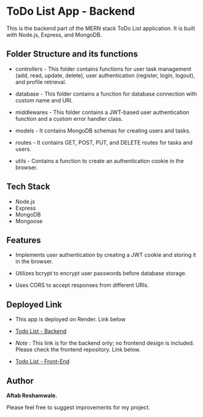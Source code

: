 # ToDo List App - Backend

This is the backend part of the MERN stack ToDo List application. It is built with Node.js, Express, and MongoDB.

## Folder Structure and its functions

* controllers - This folder contains functions for user task management (add, read, update, delete), user authentication (register, login, logout), and profile retrieval.

* database - This folder contains a function for database connection with custom name and URI.

* middlewares - This folder contains a JWT-based user authentication function and a custom error handler class.

* models - It contains MongoDB schemas for creating users and tasks.

* routes - It contains GET, POST, PUT, and DELETE routes for tasks and users.

* utils - Contains a function to create an authentication cookie in the browser.
## Tech Stack 

* Node.js
* Express
* MongoDB
* Mongoose

## Features

* Implements user authentication by creating a JWT cookie and storing it in the browser.

*  Utilizes bcrypt to encrypt user passwords before database storage.

*  Uses CORS to accept responses from different URIs.

## Deployed Link

* This app is deployed on Render. Link below

* [Todo List - Backend](https://nodejs-todo-app-rn4w.onrender.com/)

* *Note* : This link is for the backend only; no frontend design is included. Please check the frontend repository. Link below.

* [Todo List - Front-End](https://github.com/Aftab1112/React-Todo-App)

## Author
 **Aftab Reshamwale.**

Please feel free to suggest improvements for my project.  
